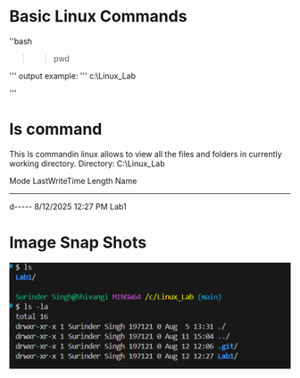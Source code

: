 # Basic Linux Commands
''bash
>>pwd

'''
output example:
'''
c:\Linux_Lab

'''
# ls command

This ls commandin linux allows to view all the files and folders in currently working directory. 
   Directory: C:\Linux_Lab


Mode                 LastWriteTime         Length Name
----                 -------------         ------ ----
d-----         8/12/2025  12:27 PM                Lab1
# Image Snap Shots 
![alt text](<../Screenshot 2025-08-12 124311.png>)


